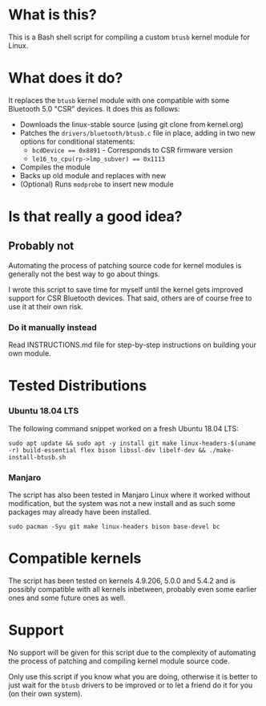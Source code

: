 # What is this?

This is a Bash shell script for compiling a custom `btusb` kernel module for Linux.

# What does it do?

It replaces the `btusb` kernel module with one compatible with some Bluetooth 5.0 "CSR" devices. It does this as follows:

* Downloads the linux-stable source (using git clone from kernel.org)
* Patches the `drivers/bluetooth/btusb.c` file in place, adding in two new options for conditional statements:
    * `bcdDevice == 0x8891` - Corresponds to CSR firmware version
    * `le16_to_cpu(rp->lmp_subver) == 0x1113`
* Compiles the module
* Backs up old module and replaces with new
* (Optional) Runs `modprobe` to insert new module

# Is that really a good idea?

## Probably not

Automating the process of patching source code for kernel modules is generally not the best way to go about things.

I wrote this script to save time for myself until the kernel gets improved support for CSR Bluetooth devices. That said, others are of course free to use it at their own risk.

### Do it manually instead

Read INSTRUCTIONS.md file for step-by-step instructions on building your own module.

# Tested Distributions

### Ubuntu 18.04 LTS

The following command snippet worked on a fresh Ubuntu 18.04 LTS:

```sudo apt update && sudo apt -y install git make linux-headers-$(uname -r) build-essential flex bison libssl-dev libelf-dev && ./make-install-btusb.sh```

### Manjaro

The script has also been tested in Manjaro Linux where it worked without modification, but the system was not a new install and as such some packages may already have been installed.

```sudo pacman -Syu git make linux-headers bison base-devel bc```

# Compatible kernels

The script has been tested on kernels 4.9.206, 5.0.0 and 5.4.2 and is possibly compatible with all kernels inbetween, probably even some earlier ones and some future ones as well.

# Support

No support will be given for this script due to the complexity of automating the process of patching and compiling kernel module source code.

Only use this script if you know what you are doing, otherwise it is better to just wait for the `btusb` drivers to be improved or to let a friend do it for you (on their own system).
